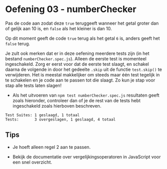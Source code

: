 # Oefening 03 - numberChecker

Pas de code aan zodat deze `true` teruggeeft wanneer het getal groter dan of gelijk aan 10 is, en `false` als het kleiner is dan 10.

Op dit moment geeft de code `true` terug als het getal `6` is, anders geeft het `false` terug.

Je zult ook merken dat er in deze oefening meerdere tests zijn (in het bestand `numberChecker.spec.js`). Alleen de eerste test is momenteel ingeschakeld. Zorg er eerst voor dat de eerste test slaagt, en schakel daarna de volgende in door het gedeelte `.skip` uit de functie `test.skip()` te verwijderen. Het is meestal makkelijker om steeds maar één test tegelijk in te schakelen en je code aan te passen tot die slaagt. Zo kun je stap voor stap alle tests laten slagen!

- Als het uitvoeren van `npm test numberChecker.spec.js` resultaten geeft zoals hieronder, controleer dan of je de rest van de tests hebt ingeschakeld zoals hierboven beschreven.

```
Test Suites: 1 geslaagd, 1 totaal
Tests:       3 overgeslagen, 1 geslaagd, 4 totaal
```

## Tips

- Je hoeft alleen regel 2 aan te passen.

- Bekijk de documentatie over vergelijkingsoperatoren in JavaScript voor een snel overzicht.
